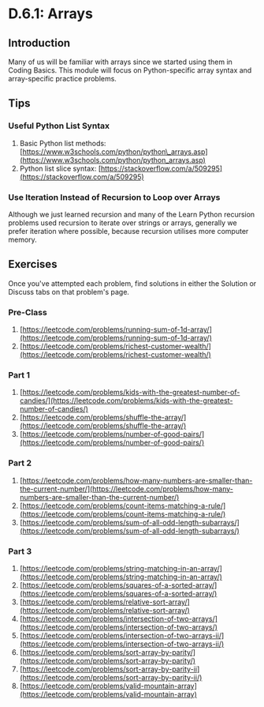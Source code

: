 # D.6.1: Arrays

## Introduction

Many of us will be familiar with arrays since we started using them in Coding Basics. This module will focus on Python-specific array syntax and array-specific practice problems.

## Tips

### Useful Python List Syntax

1. Basic Python list methods: [https://www.w3schools.com/python/python\_arrays.asp](https://www.w3schools.com/python/python_arrays.asp)
2. Python list slice syntax: [https://stackoverflow.com/a/509295](https://stackoverflow.com/a/509295)

### Use Iteration Instead of Recursion to Loop over Arrays

Although we just learned recursion and many of the Learn Python recursion problems used recursion to iterate over strings or arrays, generally we prefer iteration where possible, because recursion utilises more computer memory.

## Exercises

Once you've attempted each problem, find solutions in either the Solution or Discuss tabs on that problem's page.

### Pre-Class

1. [https://leetcode.com/problems/running-sum-of-1d-array/](https://leetcode.com/problems/running-sum-of-1d-array/)
2. [https://leetcode.com/problems/richest-customer-wealth/](https://leetcode.com/problems/richest-customer-wealth/)

### Part 1

1. [https://leetcode.com/problems/kids-with-the-greatest-number-of-candies/](https://leetcode.com/problems/kids-with-the-greatest-number-of-candies/)
2. [https://leetcode.com/problems/shuffle-the-array/](https://leetcode.com/problems/shuffle-the-array/)
3. [https://leetcode.com/problems/number-of-good-pairs/](https://leetcode.com/problems/number-of-good-pairs/)

### Part 2

1. [https://leetcode.com/problems/how-many-numbers-are-smaller-than-the-current-number/](https://leetcode.com/problems/how-many-numbers-are-smaller-than-the-current-number/)
2. [https://leetcode.com/problems/count-items-matching-a-rule/](https://leetcode.com/problems/count-items-matching-a-rule/)
3. [https://leetcode.com/problems/sum-of-all-odd-length-subarrays/](https://leetcode.com/problems/sum-of-all-odd-length-subarrays/)

### Part 3

1. [https://leetcode.com/problems/string-matching-in-an-array/](https://leetcode.com/problems/string-matching-in-an-array/)
2. [https://leetcode.com/problems/squares-of-a-sorted-array/](https://leetcode.com/problems/squares-of-a-sorted-array/)
3. [https://leetcode.com/problems/relative-sort-array/](https://leetcode.com/problems/relative-sort-array/)
4. [https://leetcode.com/problems/intersection-of-two-arrays/](https://leetcode.com/problems/intersection-of-two-arrays/)
5. [https://leetcode.com/problems/intersection-of-two-arrays-ii/](https://leetcode.com/problems/intersection-of-two-arrays-ii/)
6. [https://leetcode.com/problems/sort-array-by-parity/](https://leetcode.com/problems/sort-array-by-parity/)
7. [https://leetcode.com/problems/sort-array-by-parity-ii](https://leetcode.com/problems/sort-array-by-parity-ii/)
8. [https://leetcode.com/problems/valid-mountain-array](https://leetcode.com/problems/valid-mountain-array)

